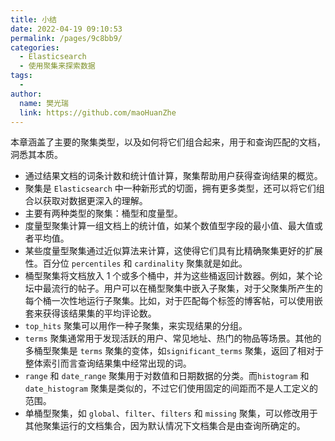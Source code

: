 ```yaml
---
title: 小结
date: 2022-04-19 09:10:53
permalink: /pages/9c8bb9/
categories:
  - Elasticsearch
  - 使用聚集来探索数据
tags:
  - 
author: 
  name: 樊光瑞
  link: https://github.com/maoHuanZhe
---
```

本章涵盖了主要的聚集类型，以及如何将它们组合起来，用于和查询匹配的文档，洞悉其本质。
- 通过结果文档的词条计数和统计值计算，聚集帮助用户获得查询结果的概览。
- 聚集是 `Elasticsearch` 中一种新形式的切面，拥有更多类型，还可以将它们组合以获取对数据更深入的理解。
- 主要有两种类型的聚集：桶型和度量型。
- 度量型聚集计算一组文档上的统计值，如某个数值型字段的最小值、最大值或者平均值。
- 某些度量型聚集通过近似算法来计算，这使得它们具有比精确聚集更好的扩展性。百分位 `percentiles` 和 `cardinality` 聚集就是如此。
- 桶型聚集将文档放入 1 个或多个桶中，并为这些桶返回计数器。例如，某个论坛中最流行的帖子。用户可以在桶型聚集中嵌入子聚集，对于父聚集所产生的每个桶一次性地运行子聚集。比如，对于匹配每个标签的博客帖，可以使用嵌套来获得该结果集的平均评论数。
- `top_hits` 聚集可以用作一种子聚集，来实现结果的分组。
- `terms` 聚集通常用于发现活跃的用户、常见地址、热门的物品等场景。其他的多桶型聚集是 `terms` 聚集的变体，如`significant_terms` 聚集，返回了相对于整体索引而言查询结果集中经常出现的词。
- `range` 和 `date_range` 聚集用于对数值和日期数据的分类。而`histogram` 和 `date_histogram` 聚集是类似的，不过它们使用固定的间距而不是人工定义的范围。
- 单桶型聚集，如 `global`、`filter`、`filters` 和 `missing` 聚集，可以修改用于其他聚集运行的文档集合，因为默认情况下文档集合是由查询所确定的。
    
